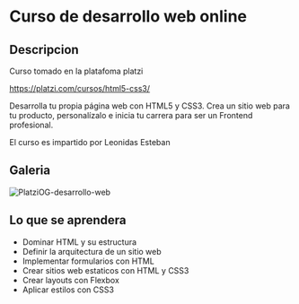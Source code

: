 # Curso de desarrollo web online
## Descripcion 

Curso tomado en la platafoma platzi

https://platzi.com/cursos/html5-css3/

Desarrolla tu propia página web con HTML5 y CSS3. Crea un sitio web para tu producto, personalízalo e 
inicia tu carrera para ser un Frontend profesional.

El curso es impartido por Leonidas Esteban

## Galeria

![PlatziOG-desarrollo-web](imagenesRepo/PlatziOG-desarrollo-web)

## Lo que se aprendera 


- Dominar HTML y su estructura
- Definir la arquitectura de un sitio web 
- Implementar formularios con HTML
- Crear sitios web estaticos con HTML y CSS3
- Crear layouts con Flexbox 
- Aplicar estilos con CSS3